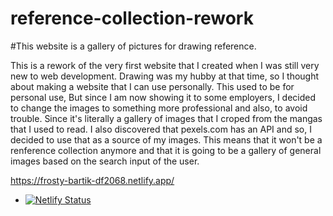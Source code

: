 # reference-collection-rework

#This website is a gallery of pictures for drawing reference.

This is a rework of the very first website that I created when I was still very new to web development.
Drawing was my hubby at that time, so I thought about making a website that I can use personally. This used to be for personal use, But since I am now showing it to some employers, I decided to change the images to something more professional and also, to avoid trouble. Since it's literally a gallery of images that I croped from the mangas that I used to read. I also discovered that pexels.com has an API and so, I decided to use that as a source of my images. This means that it won't be a renference collection anymore and that it is going to be a gallery of general images based on the search input of the user.




https://frosty-bartik-df2068.netlify.app/   

- [![Netlify Status](https://api.netlify.com/api/v1/badges/50c799b5-560b-486c-9285-04f530d13b8f/deploy-status)](https://app.netlify.com/sites/frosty-bartik-df2068/deploys)

